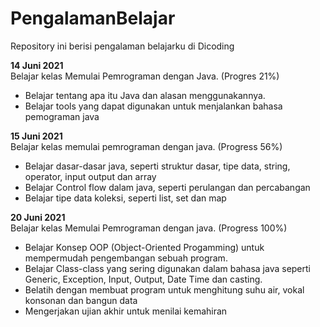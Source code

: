 # PengalamanBelajar
Repository ini berisi pengalaman belajarku di Dicoding

**14 Juni 2021**
<br>
Belajar kelas Memulai Pemrograman dengan Java. (Progres 21%)
  * Belajar tentang apa itu Java dan alasan menggunakannya.
  * Belajar tools yang dapat digunakan untuk menjalankan bahasa pemograman java
  
**15 Juni 2021**
<br>
Belajar kelas memulai pemrograman dengan java. (Progress 56%)
  * Belajar dasar-dasar java, seperti struktur dasar, tipe data, string, operator, input output dan array
  * Belajar Control flow dalam java, seperti perulangan dan percabangan
  * Belajar tipe data koleksi, seperti list, set dan map

**20 Juni 2021**
<br>
Belajar kelas Memulai Pemrograman dengan java. (Progress 100%)
  * Belajar Konsep OOP (Object-Oriented Progamming) untuk mempermudah pengembangan sebuah program.
  * Belajar Class-class yang sering digunakan dalam bahasa java seperti Generic, Exception, Input, Output, Date Time dan casting.
  * Belatih dengan membuat program untuk menghitung suhu air, vokal konsonan dan bangun data
  * Mengerjakan ujian akhir untuk menilai kemahiran
